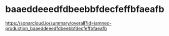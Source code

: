 # baaeddeeedfdbeebbfdecfeffbfaeafb
https://sonarcloud.io/summary/overall?id=iamneo-production_baaeddeeedfdbeebbfdecfeffbfaeafb
